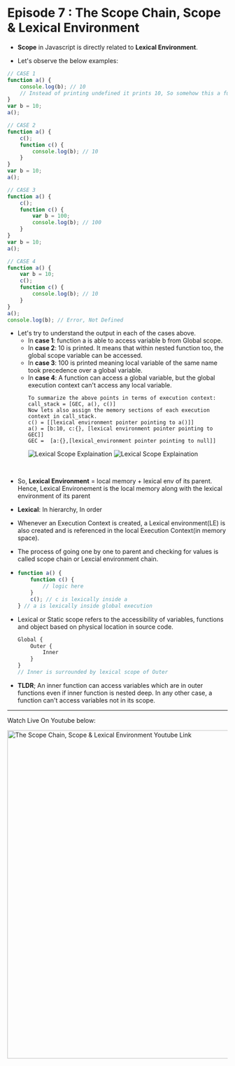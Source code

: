 # Episode 7 : The Scope Chain, Scope & Lexical Environment

* **Scope** in Javascript is directly related to **Lexical Environment**.

* Let's observe the below examples:
```js
// CASE 1
function a() {
    console.log(b); // 10
    // Instead of printing undefined it prints 10, So somehow this a function could access the variable b outside the function scope. 
}
var b = 10;
a();
```

```js
// CASE 2
function a() {
    c();
    function c() {
        console.log(b); // 10
    }
}
var b = 10;
a();
```

```js
// CASE 3
function a() {
    c();
    function c() {
        var b = 100;
        console.log(b); // 100
    }
}
var b = 10;
a();
```

```js
// CASE 4
function a() {
    var b = 10;
    c();
    function c() {
        console.log(b); // 10
    }
}
a();
console.log(b); // Error, Not Defined
```

* Let's try to understand the output in each of the cases above.
  * In **case 1**: function a is able to access variable b from Global scope.
  * In **case 2**: 10 is printed. It means that within nested function too, the global scope variable can be accessed.
  * In **case 3**: 100 is printed meaning local variable of the same name took precedence over a global variable.
  * In **case 4**: A function can access a global variable, but the global execution context can't access any local variable.
    ```
    To summarize the above points in terms of execution context:
    call_stack = [GEC, a(), c()]
    Now lets also assign the memory sections of each execution context in call_stack.
    c() = [[lexical environment pointer pointing to a()]]
    a() = [b:10, c:{}, [lexical environment pointer pointing to GEC]]
    GEC =  [a:{},[lexical_environment pointer pointing to null]]
    ```
    ![Lexical Scope Explaination](/assets/lexical.jpg "Lexical Scope")
    ![Lexical Scope Explaination](/assets/lexical2.jpg "Lexical Scope")

<br>

* So, **Lexical Environment** = local memory + lexical env of its parent. Hence, Lexical Environement is the local memory along with the lexical environment of its parent

* **Lexical**: In hierarchy, In order

* Whenever an Execution Context is created, a Lexical environment(LE) is also created and is referenced in the local Execution Context(in memory space).

* The process of going one by one to parent and checking for values is called scope chain or Lexcial environment chain.

* ```js
  function a() {
      function c() {
          // logic here
      }
      c(); // c is lexically inside a
  } // a is lexically inside global execution
  ```

* Lexical or Static scope refers to the accessibility of variables, functions and object based on physical location in source code.
    ```js
    Global {
        Outer {
            Inner
        }
    }
    // Inner is surrounded by lexical scope of Outer
    ```


* **TLDR**; An inner function can access variables which are in outer functions even if inner function is nested deep. In any other case, a function can't access variables not in its scope.


<hr>

Watch Live On Youtube below:

<a href="https://www.youtube.com/watch?v=uH-tVP8MUs8&ab_channel=AkshaySaini" target="_blank"><img src="https://img.youtube.com/vi/uH-tVP8MUs8/0.jpg" width="750"
alt="The Scope Chain, Scope & Lexical Environment Youtube Link"/></a>